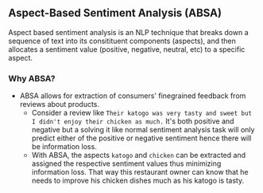 ## Aspect-Based Sentiment Analysis (ABSA)

Aspect based sentiment analysis is an NLP technique that breaks down a sequence of text into its consitituent components (aspects), and then allocates a sentiment value (positive, negative, neutral, etc) to a specific aspect.

### Why ABSA?

* ABSA allows for extraction of consumers' finegrained feedback from reviews about products.
   * Consider a review like `Their katogo was very tasty and sweet but I didn't enjoy their chicken as much.` It's both positive and negative but a solving it like normal sentiment analysis task will only predict either of the positive or negative sentiment hence there will be information loss.
   * With ABSA, the aspects `katogo` and `chicken` can be extracted and assigned the respective sentiment values thus minimizing information loss. That way this restaurant owner can know that he needs to improve his chicken dishes much as his katogo is tasty.

